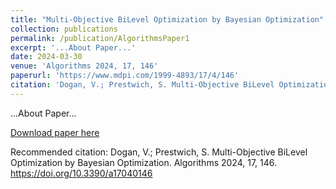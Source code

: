 ```yaml
---
title: "Multi-Objective BiLevel Optimization by Bayesian Optimization"
collection: publications
permalink: /publication/AlgorithmsPaper1
excerpt: '...About Paper...'
date: 2024-03-30
venue: 'Algorithms 2024, 17, 146'
paperurl: 'https://www.mdpi.com/1999-4893/17/4/146'
citation: 'Dogan, V.; Prestwich, S. Multi-Objective BiLevel Optimization by Bayesian Optimization. Algorithms 2024, 17, 146. https://doi.org/10.3390/a17040146'
---
```

...About Paper...

[Download paper here](https://www.mdpi.com/1999-4893/17/4/146)

Recommended citation: Dogan, V.; Prestwich, S. Multi-Objective BiLevel Optimization by Bayesian Optimization. Algorithms 2024, 17, 146. https://doi.org/10.3390/a17040146
